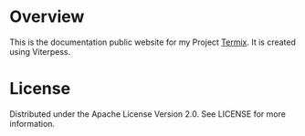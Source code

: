 # Overview
This is the documentation public website for my Project [Termix](https://github.com/LukeGus/Termix). It is created using Viterpess.

# License
Distributed under the Apache License Version 2.0. See LICENSE for more information.